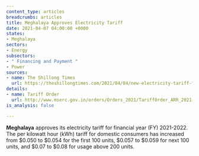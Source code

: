 ```yaml
---
content_type: articles
breadcrumbs: articles
title: Meghalaya Approves Electricity Tariff
date: 2021-04-07 04:00:00 +0000
states:
- Meghalaya
sectors:
- Energy
subsectors:
- " Financing and Payment "
- Power
sources:
- name: The Shillong Times
  url: https://theshillongtimes.com/2021/04/04/new-electricity-tariff-from-april-1/
details:
- name: Tariff Order
  url: http://www.mserc.gov.in/orders/Orders_2021/TariffOrder_ARR_2021-22_MePDCL.pdf
is_analysis: false

---
```

**Meghalaya** approves its electricity tariff for financial year (FY) 2021-2022. The per kilowatt hour (kWh) tariff for domestic consumers has increased from $0.050 to $0.054 for the first 100 units, $0.057 to $0.059 for next 100 units, and $0.07 to $0.08 for usage above 200 units.